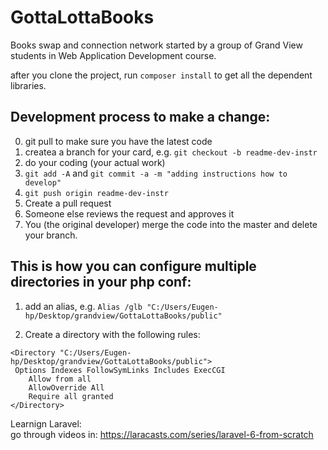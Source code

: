 # GottaLottaBooks
Books swap and connection network 
started by a group of Grand View students in Web Application Development course.

after you clone the project, run `composer install` to get all the dependent libraries. 

## Development process to make a change:
0) git pull to make sure you have the latest code
1) createa a branch for your card, e.g. `git checkout -b readme-dev-instr`  
2) do your coding (your actual work)
3) `git add -A`  and `git commit -a -m "adding instructions how to develop"` 
4) `git push origin readme-dev-instr`
5) Create a pull request 
6) Someone else reviews the request and approves it
7) You (the original developer) merge the code into the master and delete your branch.


## This is how you can configure multiple directories in your php conf:
1) add an alias, e.g. 
`Alias /glb "C:/Users/Eugen-hp/Desktop/grandview/GottaLottaBooks/public"`

2) Create a directory with the following rules:  

```
<Directory "C:/Users/Eugen-hp/Desktop/grandview/GottaLottaBooks/public">
 Options Indexes FollowSymLinks Includes ExecCGI
	Allow from all
	AllowOverride All
	Require all granted
</Directory>
```

Learnign Laravel:  
go through videos in: https://laracasts.com/series/laravel-6-from-scratch


